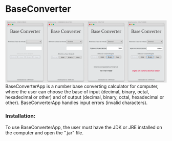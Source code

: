 # BaseConverter
<div align="center">
<img src="https://github.com/MatheusWAlvarenga/BaseConverter/blob/main/img/BaseConnverterApp.png?raw=true" width = "800px"/>
</div>

<span>
BaseConverterApp  is a number base converting calculator for computer, where the
user can choose the base of input (decimal, binary, octal, hexadecimal or other) and of
output (decimal, binary, octal, hexadecimal or other). BaseConverterApp handles input errors (invalid characters).
</span>

###  Installation:
To use BaseConverterApp, the user must have the JDK or JRE installed on the computer and open the ".jar" file.
